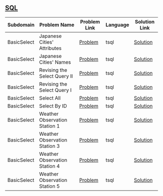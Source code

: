 ## [SQL](https://www.hackerrank.com/domains/sql)

|Subdomain|Problem Name|Problem Link|Language|Solution Link|
---|---|---|---|---
|BasicSelect|Japanese Cities' Attributes|[Problem](https://www.hackerrank.com/challenges/japanese-cities-attributes/problem)|tsql|[Solution](BasicSelect/japanese-cities-attributes.sql)|
|BasicSelect|Japanese Cities' Names|[Problem](https://www.hackerrank.com/challenges/japanese-cities-name/problem)|tsql|[Solution](BasicSelect/japanese-cities-name.sql)|
|BasicSelect|Revising the Select Query II|[Problem](https://www.hackerrank.com/challenges/revising-the-select-query-2/problem)|tsql|[Solution](BasicSelect/revising-the-select-query-2.sql)|
|BasicSelect|Revising the Select Query I|[Problem](https://www.hackerrank.com/challenges/revising-the-select-query/problem)|tsql|[Solution](BasicSelect/revising-the-select-query.sql)|
|BasicSelect|Select All|[Problem](https://www.hackerrank.com/challenges/select-all-sql/problem)|tsql|[Solution](BasicSelect/select-all-sql.sql)|
|BasicSelect|Select By ID|[Problem](https://www.hackerrank.com/challenges/select-by-id/problem)|tsql|[Solution](BasicSelect/select-by-id.sql)|
|BasicSelect|Weather Observation Station 1|[Problem](https://www.hackerrank.com/challenges/weather-observation-station-1/problem)|tsql|[Solution](BasicSelect/weather-observation-station-1.sql)|
|BasicSelect|Weather Observation Station 3|[Problem](https://www.hackerrank.com/challenges/weather-observation-station-3/problem)|tsql|[Solution](BasicSelect/weather-observation-station-3.sql)|
|BasicSelect|Weather Observation Station 4|[Problem](https://www.hackerrank.com/challenges/weather-observation-station-4/problem)|tsql|[Solution](BasicSelect/weather-observation-station-4.sql)|
|BasicSelect|Weather Observation Station 5|[Problem](https://www.hackerrank.com/challenges/weather-observation-station-5/problem)|tsql|[Solution](https://github.com/mayankpathak4513/Hackerrank-4/blob/master/SQL/BasicSelect/weather-observation-station-5.sql)|

